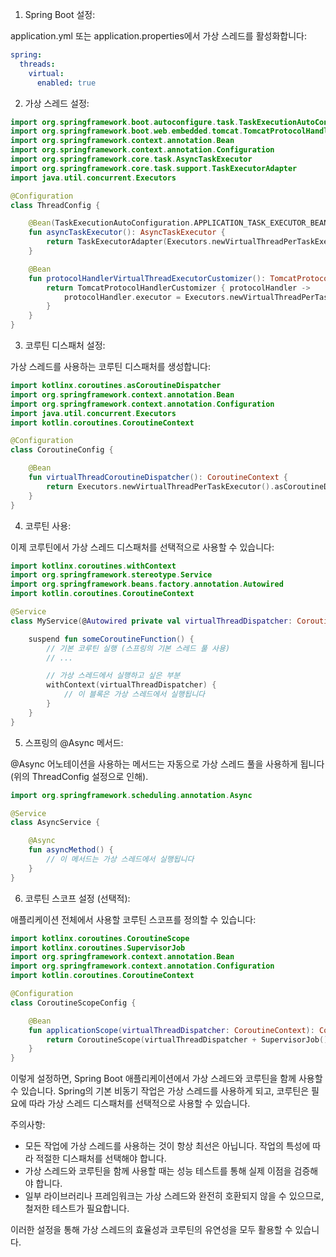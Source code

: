 1. Spring Boot 설정:

application.yml 또는 application.properties에서 가상 스레드를 활성화합니다:

```yaml
spring:
  threads:
    virtual:
      enabled: true
```

2. 가상 스레드 설정:

```kotlin
import org.springframework.boot.autoconfigure.task.TaskExecutionAutoConfiguration
import org.springframework.boot.web.embedded.tomcat.TomcatProtocolHandlerCustomizer
import org.springframework.context.annotation.Bean
import org.springframework.context.annotation.Configuration
import org.springframework.core.task.AsyncTaskExecutor
import org.springframework.core.task.support.TaskExecutorAdapter
import java.util.concurrent.Executors

@Configuration
class ThreadConfig {

    @Bean(TaskExecutionAutoConfiguration.APPLICATION_TASK_EXECUTOR_BEAN_NAME)
    fun asyncTaskExecutor(): AsyncTaskExecutor {
        return TaskExecutorAdapter(Executors.newVirtualThreadPerTaskExecutor())
    }

    @Bean
    fun protocolHandlerVirtualThreadExecutorCustomizer(): TomcatProtocolHandlerCustomizer<*> {
        return TomcatProtocolHandlerCustomizer { protocolHandler ->
            protocolHandler.executor = Executors.newVirtualThreadPerTaskExecutor()
        }
    }
}
```

3. 코루틴 디스패처 설정:

가상 스레드를 사용하는 코루틴 디스패처를 생성합니다:

```kotlin
import kotlinx.coroutines.asCoroutineDispatcher
import org.springframework.context.annotation.Bean
import org.springframework.context.annotation.Configuration
import java.util.concurrent.Executors
import kotlin.coroutines.CoroutineContext

@Configuration
class CoroutineConfig {

    @Bean
    fun virtualThreadCoroutineDispatcher(): CoroutineContext {
        return Executors.newVirtualThreadPerTaskExecutor().asCoroutineDispatcher()
    }
}
```

4. 코루틴 사용:

이제 코루틴에서 가상 스레드 디스패처를 선택적으로 사용할 수 있습니다:

```kotlin
import kotlinx.coroutines.withContext
import org.springframework.stereotype.Service
import org.springframework.beans.factory.annotation.Autowired
import kotlin.coroutines.CoroutineContext

@Service
class MyService(@Autowired private val virtualThreadDispatcher: CoroutineContext) {

    suspend fun someCoroutineFunction() {
        // 기본 코루틴 실행 (스프링의 기본 스레드 풀 사용)
        // ...

        // 가상 스레드에서 실행하고 싶은 부분
        withContext(virtualThreadDispatcher) {
            // 이 블록은 가상 스레드에서 실행됩니다
        }
    }
}
```

5. 스프링의 @Async 메서드:

@Async 어노테이션을 사용하는 메서드는 자동으로 가상 스레드 풀을 사용하게 됩니다 (위의 ThreadConfig 설정으로 인해).

```kotlin
import org.springframework.scheduling.annotation.Async

@Service
class AsyncService {

    @Async
    fun asyncMethod() {
        // 이 메서드는 가상 스레드에서 실행됩니다
    }
}
```

6. 코루틴 스코프 설정 (선택적):

애플리케이션 전체에서 사용할 코루틴 스코프를 정의할 수 있습니다:

```kotlin
import kotlinx.coroutines.CoroutineScope
import kotlinx.coroutines.SupervisorJob
import org.springframework.context.annotation.Bean
import org.springframework.context.annotation.Configuration
import kotlin.coroutines.CoroutineContext

@Configuration
class CoroutineScopeConfig {

    @Bean
    fun applicationScope(virtualThreadDispatcher: CoroutineContext): CoroutineScope {
        return CoroutineScope(virtualThreadDispatcher + SupervisorJob())
    }
}
```

이렇게 설정하면, Spring Boot 애플리케이션에서 가상 스레드와 코루틴을 함께 사용할 수 있습니다. Spring의 기본 비동기 작업은 가상 스레드를 사용하게 되고, 코루틴은 필요에 따라 가상 스레드 디스패처를 선택적으로 사용할 수 있습니다.

주의사항:
- 모든 작업에 가상 스레드를 사용하는 것이 항상 최선은 아닙니다. 작업의 특성에 따라 적절한 디스패처를 선택해야 합니다.
- 가상 스레드와 코루틴을 함께 사용할 때는 성능 테스트를 통해 실제 이점을 검증해야 합니다.
- 일부 라이브러리나 프레임워크는 가상 스레드와 완전히 호환되지 않을 수 있으므로, 철저한 테스트가 필요합니다.

이러한 설정을 통해 가상 스레드의 효율성과 코루틴의 유연성을 모두 활용할 수 있습니다.